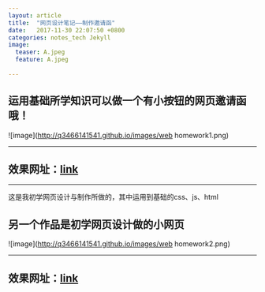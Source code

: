 ```yaml
---
layout: article
title:  "网页设计笔记——制作邀请函"
date:   2017-11-30 22:07:50 +0800
categories: notes_tech Jekyll
image:
  teaser: A.jpeg
  feature: A.jpeg
  
---
```


## 运用基础所学知识可以做一个有小按钮的网页邀请函哦！
![image](http://q3466141541.github.io/images/web homework1.png)

---

## 效果网址：[link](https://q3466141541.github.io/hapipi/ )

---

这是我初学网页设计与制作所做的，其中运用到基础的css、js、html
## 另一个作品是初学网页设计做的小网页
![image](http://q3466141541.github.io/images/web homework2.png)

---

## 效果网址：[link](https://q3466141541.github.io/laidonger/ )
